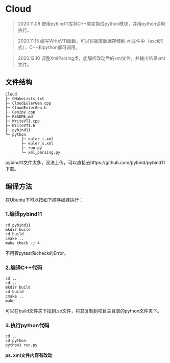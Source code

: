 # Cloud

> 2020.11.08 使用pybind11库将C++类变换成python模块，并用python调用执行。

> 2020.11.15 编写WriteVTI函数，可以将密度数据存储到.vti文件中（ascii形式），C++和python都可调用。

> 2020.12.10 调整XmlParsing类，能解析改动后的xml文件，并输出结果xml文件。

## 文件结构
```
Cloud
├─ CMakeLists.txt
├─ CloudEulerGen.cpp
├─ CloudEulerGen.h
├─ Gen2py.cpp
├─ README.md
├─ WriteVTI.cpp
├─ WriteVTI.h
├─ pybind11
└─ python
       ├─ euler_i.xml
       ├─ euler_s.xml
       ├─ run.py
       └─ xml_parsing.py
```
pybind11文件太多，没法上传，可以直接去https://github.com/pybind/pybind11 下载。

## 编译方法

在Ubuntu下可以按如下顺序编译执行：

### 1.编译pybind11

    cd pybind11
    mkdir build
    cd build
    cmake ..
    make check -j 4
不用管pytest和check的Error。

### 2.编译C++代码

    cd ..
    cd ..
    mkdir build
    cd build
    cmake ..
    make
可以在build文件夹下找到.so文件，将其复制到项目主目录的python文件夹下。

### 3.执行python代码
    cd ..
    cd python
    python3 run.py

**ps. xml文件内容有改动**
